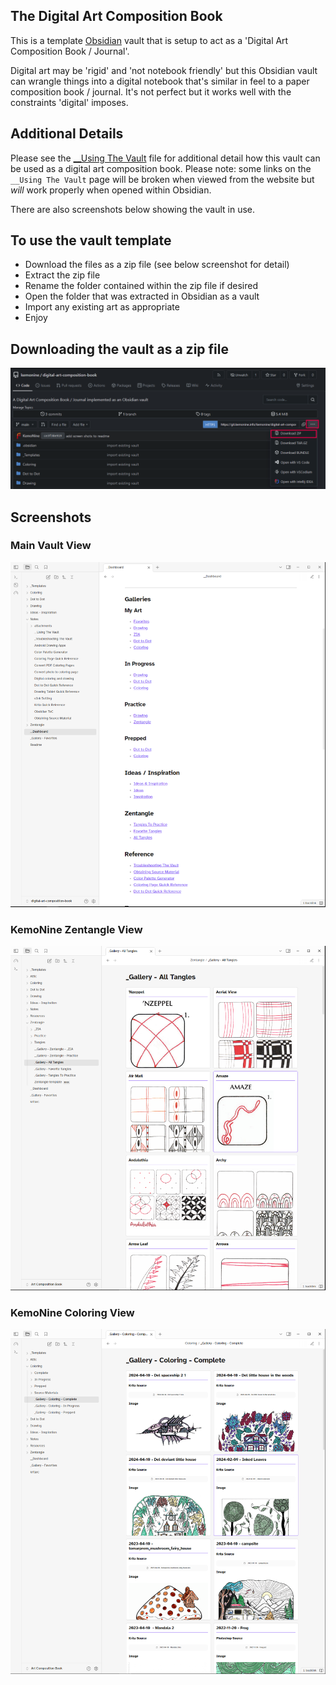 ## The Digital Art Composition Book

This is a template [Obsidian](https://obsidian.md/) vault that is setup to act as a 'Digital Art Composition Book / Journal'.

Digital art may be 'rigid' and 'not notebook friendly' but this Obsidian vault can wrangle things into a digital notebook that's similar in feel to a paper composition book / journal. It's not perfect but it works well with the constraints 'digital' imposes.

## Additional Details

Please see the [__Using The Vault](Notes/__Using%20The%20Vault.md) file for additional detail how this vault can be used as a digital art composition book. Please note: some links on the `__Using The Vault` page will be broken when viewed from the website but *will* work properly when opened within Obsidian.

There are also screenshots below showing the vault in use.

## To use the vault template

- Download the files as a zip file (see below screenshot for detail)
- Extract the zip file
- Rename the folder contained within the zip file if desired
- Open the folder that was extracted in Obsidian as a vault
- Import any existing art as appropriate
- Enjoy

## Downloading the vault as a zip file

![How to download](Notes/attachments/downloading.png)

## Screenshots

### Main Vault View
![Main Vault View](Notes/attachments/Vault%20Screenshot%201.png)

### KemoNine Zentangle View
![KemoNine Zentangle View](Notes/attachments/Vault%20Screenshot%202.png)

### KemoNine Coloring View
![KemoNine Coloring View](Notes/attachments/Vault%20Screenshot%203.png)
